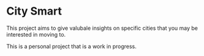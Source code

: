 # City Smart
This project aims to give valubale insights on specific cities that you may be interested in moving to.

This is a personal project that is a work in progress.